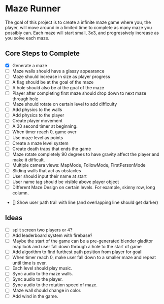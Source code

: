# Maze Runner

The goal of this project is to create a infinite maze game where you, the player, will move around in a limited time to complete as many maze you possibly can. Each maze will start small, 3x3, and progressively increase as you solve each maze. 

## Core Steps to Complete 
- [x] Generate a maze 
- [ ] Maze walls should have a glassy appearance
- [ ] Maze should increase in size as player progress
- [ ] A flag should be at the goal of the maze
- [ ] A hole should also be at the goal of the maze 
- [ ] Player after completing first maze should drop down to next maze through hole
- [ ] Maze should rotate on certain level to add difficulty
- [ ] Add physics to the walls
- [ ] Add physics to the player
- [ ] Create player movement
- [ ] A 30 second timer at beginning. 
- [ ] When timer reach 0, game over 
- [ ] Use maze level as points
- [ ] Create a maze level system 
- [ ] Create death traps that ends the game
- [ ] Maze rotate completely 90 degrees to have gravity affect the player and make it difficult. 
- [ ] Multiple camera views: MapMode, FollowMode, FirstPersonMode
- [ ] Sliding walls that act as obstacles
- [ ] User should input their name at start
- [ ] User name tag should be visible above player object
- [ ] Different Maze Design on certain levels. For example, skinny row, long column.
- [] Show user path trail with line (and overlapping line should get darker)


## Ideas
- [ ] split screen two players or 4? 
- [ ] Add leaderboard system with firebase?
- [ ] Maybe the start of the game can be a pre-generated blender gladitor map look and user fall down through a hole to the start of game
- [ ] Add algorithm to find furthest path position from player for goal 
- [ ] When timer reach 0, make user fall down to a smaller maze and repeat until time is over.
- [ ] Each level should play music.
- [ ] Sync audio to the maze walls. 
- [ ] Sync audio to the player. 
- [ ] Sync audio to the rotation speed of maze.
- [ ] Maze wall should change in color.
- [ ] Add wind in the game.